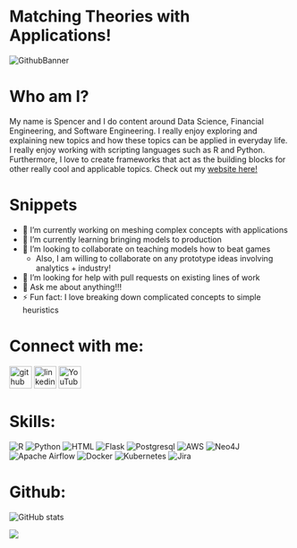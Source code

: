 # Matching Theories with Applications!
![GithubBanner](https://user-images.githubusercontent.com/67843086/135479344-743aa51e-e185-45df-b2dd-f853701314c8.png)

# Who am I?

My name is Spencer and I do content around Data Science, Financial Engineering, and Software Engineering. I really enjoy exploring and explaining new topics and how these topics can be applied in everyday life. I really enjoy working with scripting languages such as R and Python. Furthermore, I love to create frameworks that act as the building blocks for other really cool and applicable topics. Check out my [website here!](spencerpao.github.io)

# Snippets
- 🔭 I’m currently working on meshing complex concepts with applications 
- 🌱 I’m currently learning bringing models to production 
- 👯 I’m looking to collaborate on teaching models how to beat games 
  - Also, I am willing to collaborate on any prototype ideas involving analytics + industry!
- 🤔 I’m looking for help with pull requests on existing lines of work 
- 💬 Ask me about anything!!! 
- ⚡ Fun fact: I love breaking down complicated concepts to simple heuristics 

# Connect with me:
[<img src='https://cdn.jsdelivr.net/npm/simple-icons@3.0.1/icons/github.svg' alt='github' height='40'>](https://github.com/SpencerPao)  [<img src='https://cdn.jsdelivr.net/npm/simple-icons@3.0.1/icons/linkedin.svg' alt='linkedin' height='40'>](https://www.linkedin.com/in/SpencerPao/)  [<img src='https://cdn.jsdelivr.net/npm/simple-icons@3.0.1/icons/youtube.svg' alt='YouTube' height='40'>](https://www.youtube.com/c/SpencerPaoHere)  



# Skills: 
![R](https://img.shields.io/badge/R-276DC3?style=for-the-badge&logo=r&logoColor=white)
![Python](https://img.shields.io/badge/Python-3776AB?style=for-the-badge&logo=python&logoColor=white)
![HTML](https://img.shields.io/badge/HTML-239120?style=for-the-badge&logo=html5&logoColor=white)
![Flask](https://img.shields.io/badge/Flask-000000?style=for-the-badge&logo=flask&logoColor=white)
![Postgresql](https://img.shields.io/badge/PostgreSQL-316192?style=for-the-badge&logo=postgresql&logoColor=white)
![AWS](https://img.shields.io/badge/Amazon_AWS-232F3E?style=for-the-badge&logo=amazon-aws&logoColor=white)
![Neo4J](https://img.shields.io/badge/Neo4j-008CC1?style=for-the-badge&logo=neo4j&logoColor=white)
![Apache Airflow](https://img.shields.io/badge/Apache%20Airflow-017CEE?style=for-the-badge&logo=Apache%20Airflow&logoColor=white)
![Docker](https://img.shields.io/badge/docker-%230db7ed.svg?style=for-the-badge&logo=docker&logoColor=white)
![Kubernetes](https://img.shields.io/badge/kubernetes-%23326ce5.svg?style=for-the-badge&logo=kubernetes&logoColor=white)
![Jira](https://img.shields.io/badge/jira-%230A0FFF.svg?style=for-the-badge&logo=jira&logoColor=white)


# Github:
![GitHub stats](https://github-readme-stats.vercel.app/api?username=SpencerPao&show_icons=true)  

![](https://komarev.com/ghpvc/?username=SpencerPao&style=flat-square)
